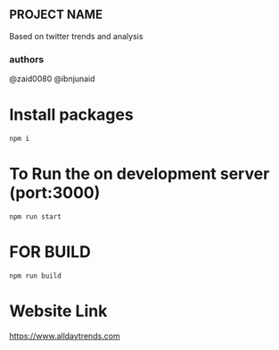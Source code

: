 ## PROJECT NAME

Based on twitter trends and analysis

### authors
@zaid0080
@ibnjunaid

# Install packages
```NPM I
npm i 
```
# To Run the on development server (port:3000)

```NPM RUN START
npm run start
```

# FOR BUILD
```NPM RUN build
npm run build
```

# Website Link
https://www.alldaytrends.com
